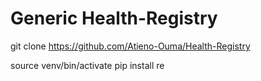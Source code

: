 # Generic Health-Registry


git clone https://github.com/Atieno-Ouma/Health-Registry

source venv/bin/activate
pip install re
